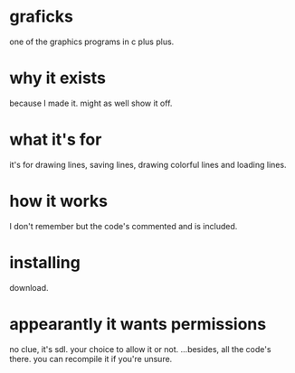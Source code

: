 # graficks
one of the graphics programs in c plus plus.

# why it exists
because I made it. might as well show it off.

# what it's for
it's for drawing lines, saving lines, drawing colorful lines and loading lines.

# how it works
I don't remember but the code's commented and is included.

# installing
download.

# appearantly it wants permissions
no clue, it's sdl. your choice to allow it or not. ...besides, all the code's there. you can recompile it if you're unsure.
